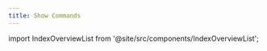 ```yaml
---
title: Show Commands
---
```

import IndexOverviewList from '@site/src/components/IndexOverviewList';

